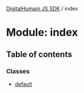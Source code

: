 [DigitalHumani JS SDK](../README.md) / index

# Module: index

## Table of contents

### Classes

- [default](../classes/index.default.md)

